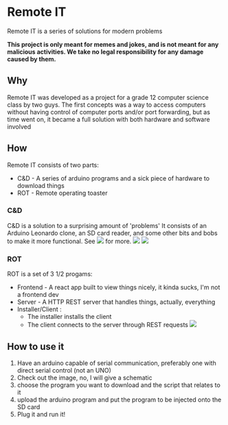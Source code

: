 # Remote IT

Remote IT is a series of solutions for modern problems

**This project is only meant for memes and jokes, and is not meant for any malicious activities. We take no legal responsibility for any damage caused by them.**

## Why
Remote IT was developed as a project for a grade 12 computer science class by two guys.
The first concepts was a way to access computers without having control of computer ports and/or port forwarding, but as time went on, it became a full solution with both hardware and software involved

## How
Remote IT consists of two parts:
- C&D - A series of arduino programs and a sick piece of hardware to download things
- ROT - Remote operating toaster

### C&D
C&D is a solution to a surprising amount of 'problems'
It consists of an Arduino Leonardo clone, an SD card reader, and some other bits and bobs to make it more functional.
See ![](C&D) for more.
![](https://lh3.googleusercontent.com/CWSZCvjOvp3raG0yF6XeT9lMUMgN93Qm2GI2n2o93oCgjTXFbJxCbUyHnW9byMG6g8XQF0cLKxZeMMiKJWJs3XZ_V-E2c9bb5tJmMN8s4K7F7ndgUiH2AbsCNkLB_ppZd429RqNyCMx8iHMirLpvXCBAGg=s2048)
![](https://lh3.googleusercontent.com/lh-y49nfOBJRSWrGP48lQuRaHMS8ZlyzDeOmxupuP-vfbBSBmvFDgLjx06EcPPQIWe_Jh-I1LIBkrwIXISUzmiG0PaFmUwUQAaVR9Lyx8I2z-WwGiLX3W5iAnWQZqtCX3Vx5ZRFhALyN8sbfEkgwO0XK-A=s2048)

### ROT
ROT is a set of 3 1/2 progams:
- Frontend - A react app built to  view things nicely, it kinda sucks, I'm not a frontend dev
- Server - A HTTP REST server that handles things, actually, everything
- Installer/Client :
	- The installer installs the client
	- The client connects to the server through REST requests
![](https://lh6.googleusercontent.com/dRzAbrF8qJS3B9qHRdK0QCs-fBicgNSC_ZURXBZiwlR9tOSDxCRKwbQ8qdusOQU9tIghuE9MgQAbfclXH6kBb3H05vOT_ySeawsWEcjadDU7dKDrFQcV3RbdDkDC-l5qlQGzOALb_PbTX1Pmzq-gT39jBQ=s2048)
## How to use it

1. Have an arduino capable of serial communication, preferably one with  direct serial control (not  an UNO)
2. Check out the image, no, I will give a schematic
3. choose the program you want to download and the script that relates to it
4. upload the arduino program and put the program to be injected onto the SD card
5. Plug it and run it!
